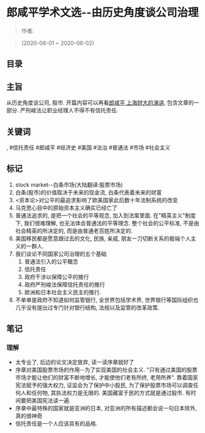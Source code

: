 # 郎咸平学术文选\-\-由历史角度谈公司治理

> 作者:

> (2020-06-01 \~ 2020-06-02)


## 目录

## 主旨
从历史角度谈公司, 股市. 开篇内容可以再看[郎咸平 上海财大的演讲](https://youtu.be/ozj-jQ9NtmU), 包含文章的一部分. 严刑峻法让职业经理人不得不有信托责任.

## 关键词
, #信托责任 #郎咸平 #经济史 #美国 #法治 #普通法 #市场 #社会主义

## 标记
1. stock market\-\-白条市场\(大陆翻译:股票市场\)
2. 白条\(股市\)的价值取决于未来的现金流, 白条代表着未来的财富
3. <资本论>对公平的最追求影响了欧美国家此后数十年法制系统的改变
4. 马克思心目中的原始资本主义确实已经亡了
5. 普通法追求的, 是把一个社会的平等观念, 加入到法案里面. 在"精英主义"制度下, 我们很难理解, 也无法体会普通法的平等理念. 整个社会的公平标准, 不是由社会精英的所决定的, 而是由普通老百姓所决定的.
6. 美国移民都是愿意跟过去的文化, 民族, 亲戚, 朋友一刀切断关系的极端个人主义的一群人.
7. 我们谈论不同国家公司治理的五个基础
    1. 普通法引入的公平概念
    2. 信托责任
    3. 政府干涉以保障公平的推行
    4. 政府严刑峻法保障信托责任的推行
    5. 欧洲和日本社会主义民主的推行.
8. 不单单是政府不知道如何监管银行, 全世界包括学术界, 世界银行等国际组织也几乎没有提出过专门针对银行结构, 法规以及监管的改革政策.


## 笔记
### 理解
* 太专业了, 后边的论文决定放弃, 读一读序章就好了
* 序章对美国股票市场的作用\-\-为了实现美国的社会主义. "只有通过美国的股票市场才能让他们的财富不断地增长, 才能使他们老有所终, 老用所养". 靠着国家宪法赋予的强大权力, 证监会为了保护中小股民, 为了保护股票市场可以调查任何人和任何物, 其执法权力是无限的. 美国藏富于民的方式就是通过股市. 有时间要把美国宪法读一遍.
* 序章中最特殊的国家就是亚洲的日本, 对亚洲的所有描述都会说一句日本除外, 真的很神奇
* 信托责任是一个人应该具有的品格.
